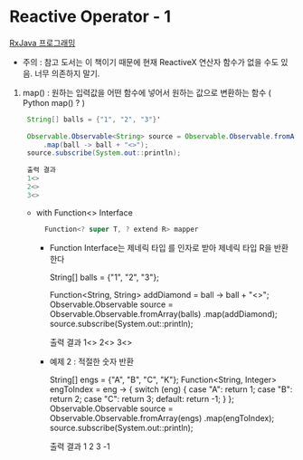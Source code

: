 # Reactive Operator - 1

[RxJava 프로그래밍](http://www.yes24.com/Product/goods/45506284)

- 주의 : 참고 도서는 이 책이기 때문에 현재 ReactiveX 연산자 함수가 없을 수도 있음. 너무 의존하지 말기.

1. map() : 원하는 입력값을 어떤 함수에 넣어서 원하는 값으로 변환하는 함수 ( Python map() ? )

   ```java
    String[] balls = {"1", "2", "3"}'
    
    Observable.Observable<String> source = Observable.Observable.fromArray(balls)
    	.map(ball -> ball + "<>");
    source.subscribe(System.out::println);
    
    출력 결과
    1<>
    2<>
    3<>
   ```

   - with Function<> Interface

     ```java
       Function<? super T, ? extend R> mapper
     ```

     - Function Interface는 제네릭 타입 <T>를 인자로 받아 제네릭 타입 R을 반환한다

       String[] balls = {"1", "2", "3"};

       Function<String, String> addDiamond = ball -> ball + "<>"; Observable.Observable<String> source = Observable.Observable.fromArray(balls) .map(addDiamond); source.subscribe(System.out::println);

       출력 결과 1<> 2<> 3<>

     - 예제 2 : 적절한 숫자 반환

       String[] engs = {"A", "B", "C", "K"}; Function<String, Integer> engToIndex = eng -> { switch (eng) { case "A": return 1; case "B": return 2; case "C": return 3; default: return -1; } }; Observable.Observable<Integer> source = Observable.Observable.fromArray(engs) .map(engToIndex); source.subscribe(System.out::println);

       출력 결과 1 2 3 -1
